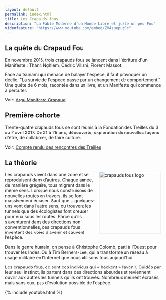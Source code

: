 ```yaml
---
layout: default
permalink: index.html
title: Les Crapauds fous
description: "La Fable Moderne d'un Monde Libre et juste un peu Fou"
videofeature: "https://www.youtube.com/embed/ZV4zuepujSc" 
---
```


## La quête du Crapaud Fou

En novembre 2016, trois crapauds fous se lancent dans l'écriture d'un Manifeste : Thanh Nghiem, Cédric Villani, Florent Massot. 

Face au tsunami qui menace de balayer l'espèce, il faut provoquer un déclic. "La survie de l'espèce passe par un changement de comportement." Une quête de 6 mois, racontée dans un livre, et un Manifeste qui commence à percuter.

Voir: <a href="{{ site.url }}/pdf/argu-manifeste-crapaud.pdf">Argu Manifeste Crapaud <i class="iconside iconm-file-pdf"> </i></a>

## Première cohorte

Trente-quatre crapauds fous se sont réunis à la Fondation des Treilles du 3 au 7 avril 2017. De 21 à 75 ans, découverte, exploration de nouvelles façons d'être, de collaborer, de faire culture.

Voir: [Compte rendu des rencontres des Treilles](/treilles_cr)

## La théorie

<img src="{{ site.urlimg }}/crapaud_fou_sourire.jpg" width="200" align="right" alt="crapauds fous logo"/>
Les crapauds vivent dans une zone et se reproduisent dans d’autres. Chaque année, de manière grégaire, tous migrent dans le même sens. Lorsque nous construisons de nouvelles routes en travers, ils se font massivement écraser. Sauf que… quelques-uns vont dans l’autre sens, ou trouvent les tunnels que des écologistes font creuser pour eux sous les routes. Parce qu’ils s’aventurent dans des directions non conventionnelles, ces crapauds fous inventent des voies d’avenir et sauvent l’espèce.

Dans le genre humain, on pense à Christophe Colomb, parti à l’Ouest pour trouver les Indes. Ou à Tim Berners-Lee, qui a transformé un réseau à usage militaire en l’Internet que nous utilisons tous aujourd'hui.

Les crapauds fous, ce sont ces individus qui « hackent » l’avenir. Guidés par leur seul instinct, ils partent dans des directions absurdes et reviennent ouvrir aux autres les tunnels qu’ils ont trouvés. Nombreux meurent écrasés, mais sans eux, pas d’évolution possible de l’espèce.




{% include youtube.html %}
